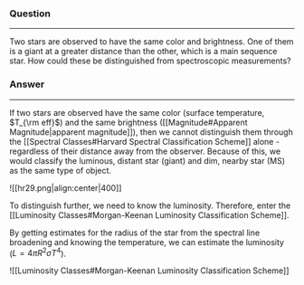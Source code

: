 ### Question
---
Two stars are observed to have the same color and brightness. One of them is a giant at a greater distance than the other, which is a main sequence star. How could these be distinguished from spectroscopic measurements?

### Answer
---
If two stars are observed have the same color (surface temperature, $T_{\rm eff}$) and the same brightness ([[Magnitude#Apparent Magnitude|apparent magnitude]]), then we cannot distinguish them through the [[Spectral Classes#Harvard Spectral Classification Scheme]] alone - regardless of their distance away from the observer. Because of this, we would classify the luminous, distant star (giant) and dim, nearby star (MS) as the same type of object. 

![[hr29.png|align:center|400]]


To distinguish further, we need to know the luminosity. Therefore, enter the [[Luminosity Classes#Morgan-Keenan Luminosity Classification Scheme]]. 

By getting estimates for the radius of the star from the spectral line broadening and knowing the temperature, we can estimate the luminosity ($L = 4 \pi R^{2} \sigma T^{4}$).

![[Luminosity Classes#Morgan-Keenan Luminosity Classification Scheme]]

